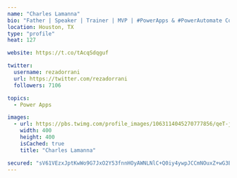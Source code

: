 ```yaml
---
name: "Charles Lamanna"
bio: "Father | Speaker | Trainer | MVP | #PowerApps & #PowerAutomate Community Super User | YouTuber Right-pointing triangle http://youtube.com/c/rezadorrani | Learn - Share - Clockwise rightwards and leftwards open circle arrows"
location: Houston, TX
type: "profile"
heat: 127

website: https://t.co/tAcqSdqguf

twitter:
  username: rezadorrani
  url: https://twitter.com/rezadorrani
  followers: 7106

topics:
  - Power Apps

images:
  - url: https://pbs.twimg.com/profile_images/1063114045270777856/qeT-jpWr_400x400.jpg
    width: 400
    height: 400
    isCached: true
    title: "Charles Lamanna"

secured: "sV61VEzxJptKwWo9G7JxO2Y53fnnHOyAWNLNlC+Q0iy4ywpJCCmNOuxZ+wG3BjM85qkHm59pTKQPsS83pEitFVF3Ml2/HXlGvimJcNxf8WbQjOng1IYYoQY1TO9Cz6z7vgPgmuN20hWZPL47N4yYHdOi21cRQhiW27tZXubyaIZ0q9uDcidG6aFDAEyeAnKnJE0UOdiMS1Nf3GyBSB41klLQPXrzt5zSEGBnWj/6MWV95KmQBqILn/G70aa8aNxVxAk2DGYq2LA4YboemDb9kfLp68DWwXHHAjk16DtzUK6pVQFm4LisNrzK99P90gnVvVW6SC29ZlHhC429cgWorqAOZ9ZRhT+7oq0iVfcYN+Q0+Ki+sFBpKU1zGO00E235L+J2sKt4yS+/hXTJiCgZiA==;HQWlh4/3afG6+5DdKG3ibw=="
---
```


